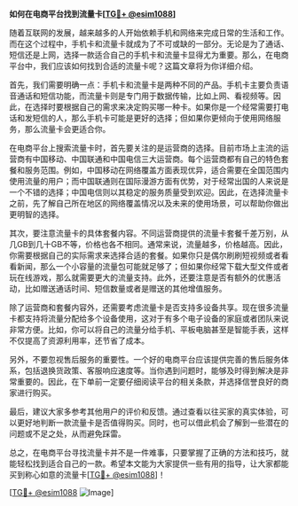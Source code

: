 **如何在电商平台找到流量卡[[TG💪+ @esim1088](https://t.me/s/esim1088)]**

随着互联网的发展，越来越多的人开始依赖手机和网络来完成日常的生活和工作。而在这个过程中，手机卡和流量卡就成为了不可或缺的一部分。无论是为了通话、短信还是上网，选择一款适合自己的手机卡和流量卡显得尤为重要。那么，在电商平台中，我们应该如何找到合适的流量卡呢？这篇文章将为你详细介绍。

首先，我们需要明确一点：手机卡和流量卡是两种不同的产品。手机卡主要负责语音通话和短信功能，而流量卡则是专门用于数据传输，比如上网、看视频等。因此，在选择时要根据自己的需求来决定购买哪一种卡。如果你是一个经常需要打电话和发短信的人，那么手机卡可能是更好的选择；但如果你更倾向于使用网络服务，那么流量卡会更适合你。

在电商平台上搜索流量卡时，首先要关注的是运营商的选择。目前市场上主流的运营商有中国移动、中国联通和中国电信三大运营商。每个运营商都有自己的特色套餐和服务范围。例如，中国移动在网络覆盖方面表现优异，适合需要在全国范围内使用流量的用户；而中国联通则在国际漫游方面有优势，对于经常出国的人来说是一个不错的选择；中国电信则以其稳定的服务质量受到欢迎。因此，在选择流量卡之前，先了解自己所在地区的网络覆盖情况以及未来的使用场景，可以帮助你做出更明智的选择。

其次，要注意流量卡的具体套餐内容。不同运营商提供的流量卡套餐千差万别，从几GB到几十GB不等，价格也各不相同。通常来说，流量越多，价格越高。因此，你需要根据自己的实际需求来选择合适的套餐。如果你只是偶尔刷刷短视频或者看看新闻，那么一个小容量的流量包可能就足够了；但如果你经常下载大型文件或者玩在线游戏，那么就需要更大的流量支持。此外，还要注意是否有额外的优惠活动，比如赠送通话时间、短信数量或者是赠送的其他增值服务。

除了运营商和套餐内容外，还需要考虑流量卡是否支持多设备共享。现在很多流量卡都支持将流量分配给多个设备使用，这对于有多个电子设备的家庭或者团队来说非常方便。比如，你可以将自己的流量分给手机、平板电脑甚至是智能手表，这样不仅提高了资源利用率，还节省了成本。

另外，不要忽视售后服务的重要性。一个好的电商平台应该提供完善的售后服务体系，包括退换货政策、客服响应速度等。当你遇到问题时，能够及时得到解决是非常重要的。因此，在下单前一定要仔细阅读平台的相关条款，并选择信誉良好的商家进行购买。

最后，建议大家多参考其他用户的评价和反馈。通过查看以往买家的真实体验，可以更好地判断一款流量卡是否值得购买。同时，也可以借此机会了解到一些潜在的问题或不足之处，从而避免踩雷。

总之，在电商平台寻找流量卡并不是一件难事，只要掌握了正确的方法和技巧，就能轻松找到适合自己的一款。希望本文能为大家提供一些有用的指导，让大家都能买到称心如意的流量卡[[TG💪+ @esim1088](https://t.me/s/esim1088)]！

[[TG💪+ @esim1088](https://t.me/s/esim1088) ![Image](https://i.postimg.cc/4NQfJmqS/Snipaste-2025-05-13-00-14-12.png)]